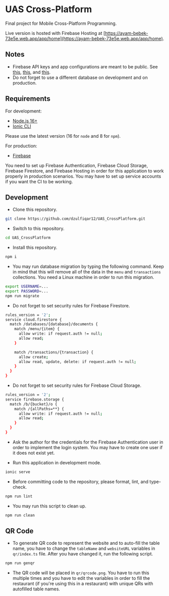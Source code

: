 # UAS Cross-Platform

Final project for Mobile Cross-Platform Programming.

Live version is hosted with Firebase Hosting at [https://ayam-bebek-73e5e.web.app/app/home](https://ayam-bebek-73e5e.web.app/app/home).

## Notes

- Firebase API keys and app configurations are meant to be public. See [this](https://stackoverflow.com/questions/52100690/should-i-hide-firebase-api-keys-into-backend-not-due-to-data-security-but-proje), [this](https://stackoverflow.com/questions/61600373/what-is-the-best-way-to-secure-firebase-api-keys-in-a-react-app-so-it-is-not-acc), and [this](https://medium.com/@devesu/how-to-secure-your-firebase-project-even-when-your-api-key-is-publicly-available-a462a2a58843).
- Do not forget to use a different database on development and on production.

## Requirements

For development:

- [Node.js 16+](https://nodejs.org/en/)
- [Ionic CLI](https://ionicframework.com/docs/cli)

Please use the latest version (16 for `node` and 8 for `npm`).

For production:

- [Firebase](https://firebase.google.com)

You need to set up Firebase Authentication, Firebase Cloud Storage, Firebase Firestore, and Firebase Hosting in order for this application to work properly in production scenarios. You may have to set up service accounts if you want the CI to be working.

## Development

- Clone this repository.

```bash
git clone https://github.com/dzulfiqar12/UAS_CrossPlatform.git
```

- Switch to this repository.

```bash
cd UAS_CrossPlatform
```

- Install this repository.

```bash
npm i
```

- You may run database migration by typing the following command. Keep in mind that this will remove all of the data in the `menu` and `transactions` collections. You need a Linux machine in order to run this migration.

```bash
export USERNAME=...
export PASSWORD=...
npm run migrate
```

- Do not forget to set security rules for Firebase Firestore.

```bash
rules_version = '2';
service cloud.firestore {
  match /databases/{database}/documents {
    match /menu/{item} {
      allow write: if request.auth != null;
      allow read;
    }

    match /transactions/{transaction} {
      allow create;
      allow read, update, delete: if request.auth != null;
    }
  }
}
```

- Do not forget to set security rules for Firebase Cloud Storage.

```bash
rules_version = '2';
service firebase.storage {
  match /b/{bucket}/o {
    match /{allPaths=**} {
      allow write: if request.auth != null;
      allow read;
    }
  }
}
```

- Ask the author for the credentials for the Firebase Authentication user in order to implement the login system. You may have to create one user if it does not exist yet.

- Run this application in development mode.

```bash
ionic serve
```

- Before committing code to the repository, please format, lint, and type-check.

```bash
npm run lint
```

- You may run this script to clean up.

```bash
npm run clean
```

## QR Code

- To generate QR code to represent the website and to auto-fill the table name, you have to change the `tableName` and `websiteURL` variables in `qr/index.ts` file. After you have changed it, run the following script.

```bash
npm run genqr
```

- The QR code will be placed in `qr/qrcode.png`. You have to run this multiple times and you have to edit the variables in order to fill the restaurant (if you're using this in a restaurant) with unique QRs with autofilled table names.
